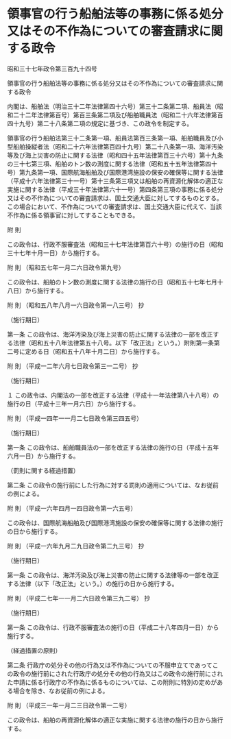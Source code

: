 # 領事官の行う船舶法等の事務に係る処分又はその不作為についての審査請求に関する政令

昭和三十七年政令第三百九十四号

領事官の行う船舶法等の事務に係る処分又はその不作為についての審査請求に関する政令

内閣は、船舶法（明治三十二年法律第四十六号）第三十二条第二項、船員法（昭和二十二年法律第百号）第百三条第二項及び船舶職員法（昭和二十六年法律第百四十九号）第二十八条第二項の規定に基づき、この政令を制定する。

領事官の行う船舶法第三十二条第一項、船員法第百三条第一項、船舶職員及び小型船舶操縦者法（昭和二十六年法律第百四十九号）第二十八条第一項、海洋汚染等及び海上災害の防止に関する法律（昭和四十五年法律第百三十六号）第十九条の三十七第三項、船舶のトン数の測度に関する法律（昭和五十五年法律第四十号）第九条第一項、国際航海船舶及び国際港湾施設の保安の確保等に関する法律（平成十六年法律第三十一号）第十三条第三項又は船舶の再資源化解体の適正な実施に関する法律（平成三十年法律第六十一号）第四条第三項の事務に係る処分又はその不作為についての審査請求は、国土交通大臣に対してするものとする。この場合において、不作為についての審査請求は、国土交通大臣に代えて、当該不作為に係る領事官に対してすることもできる。

附 則

この政令は、行政不服審査法（昭和三十七年法律第百六十号）の施行の日（昭和三十七年十月一日）から施行する。

附 則 （昭和五七年一月二六日政令第九号）

この政令は、船舶のトン数の測度に関する法律の施行の日（昭和五十七年七月十八日）から施行する。

附 則 （昭和五八年八月一六日政令第一八三号） 抄

（施行期日）

第一条 この政令は、海洋汚染及び海上災害の防止に関する法律の一部を改正する法律（昭和五十八年法律第五十八号。以下「改正法」という。）附則第一条第二号に定める日（昭和五十八年十月二日）から施行する。

附 則 （平成一二年六月七日政令第三一二号） 抄

（施行期日）

１ この政令は、内閣法の一部を改正する法律（平成十一年法律第八十八号）の施行の日（平成十三年一月六日）から施行する。

附 則 （平成一四年一一月二七日政令第三四五号）

（施行期日）

第一条 この政令は、船舶職員法の一部を改正する法律の施行の日（平成十五年六月一日）から施行する。

（罰則に関する経過措置）

第二条 この政令の施行前にした行為に対する罰則の適用については、なお従前の例による。

附 則 （平成一六年四月一四日政令第一六五号）

この政令は、国際航海船舶及び国際港湾施設の保安の確保等に関する法律の施行の日から施行する。

附 則 （平成一六年九月二九日政令第二九三号） 抄

（施行期日）

第一条 この政令は、海洋汚染及び海上災害の防止に関する法律等の一部を改正する法律（以下「改正法」という。）の施行の日から施行する。

附 則 （平成二七年一一月二六日政令第三九二号） 抄

（施行期日）

第一条 この政令は、行政不服審査法の施行の日（平成二十八年四月一日）から施行する。

（経過措置の原則）

第二条 行政庁の処分その他の行為又は不作為についての不服申立てであってこの政令の施行前にされた行政庁の処分その他の行為又はこの政令の施行前にされた申請に係る行政庁の不作為に係るものについては、この附則に特別の定めがある場合を除き、なお従前の例による。

附 則 （平成三一年一月二三日政令第一二号）

この政令は、船舶の再資源化解体の適正な実施に関する法律の施行の日から施行する。
